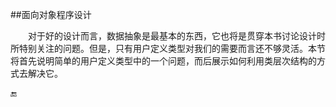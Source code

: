 ##面向对象程序设计

&emsp;&emsp;对于好的设计而言，数据抽象是最基本的东西，它也将是贯穿本书讨论设计时所特别关注的问题。但是，只有用户定义类型对我们的需要而言还不够灵活。本节将首先说明简单的用户定义类型中的一个问题，而后展示如何利用类层次结构的方式去解决它。

🔚